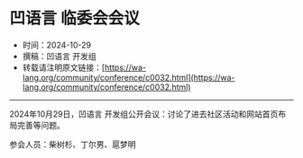 # 凹语言 临委会会议

- 时间：2024-10-29
- 撰稿：凹语言 开发组
- 转载请注明原文链接：[https://wa-lang.org/community/conference/c0032.html](https://wa-lang.org/community/conference/c0032.html)

---

2024年10月29日，凹语言 开发组公开会议：讨论了进去社区活动和网站首页布局完善等问题。

参会人员：柴树杉、丁尔男、扈梦明
